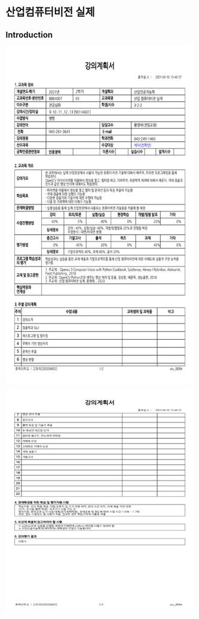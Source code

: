 # **산업컴퓨터비전 실제** 

## Introduction
 
<p align="left" margin=100>  <img src="https://github.com/kjj3436/industrial-AI/blob/master/images/2021-2학기_산업컴퓨터비전실제강의계획서_1.png"  width="800" height="900"> </p>
<p align="left" margin=100>  <img src="https://github.com/kjj3436/industrial-AI/blob/master/images/2021-2학기_산업컴퓨터비전실제강의계획서_2.png"  width="900" height="600"> </p>
